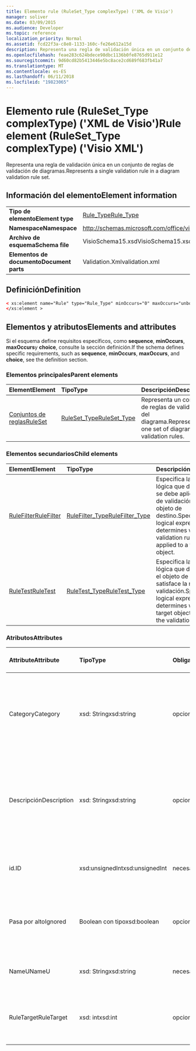 ```yaml
---
title: Elemento rule (RuleSet_Type complexType) ('XML de Visio')
manager: soliver
ms.date: 03/09/2015
ms.audience: Developer
ms.topic: reference
localization_priority: Normal
ms.assetid: fcd22f3a-c8e8-1133-160c-fe26e612a15d
description: Representa una regla de validación única en un conjunto de reglas de validación de diagramas.
ms.openlocfilehash: feae283c624bdece98dbc1136b0fe8765d911e12
ms.sourcegitcommit: 9d60cd82b5413446e5bc8ace2cd689f683fb41a7
ms.translationtype: MT
ms.contentlocale: es-ES
ms.lasthandoff: 06/11/2018
ms.locfileid: "19823065"
---
```

# <a name="rule-element-rulesettype-complextype-visio-xml"></a><span data-ttu-id="9cd25-103">Elemento rule (RuleSet_Type complexType) ('XML de Visio')</span><span class="sxs-lookup"><span data-stu-id="9cd25-103">Rule element (RuleSet_Type complexType) ('Visio XML')</span></span>

<span data-ttu-id="9cd25-104">Representa una regla de validación única en un conjunto de reglas de validación de diagramas.</span><span class="sxs-lookup"><span data-stu-id="9cd25-104">Represents a single validation rule in a diagram validation rule set.</span></span>
  
## <a name="element-information"></a><span data-ttu-id="9cd25-105">Información del elemento</span><span class="sxs-lookup"><span data-stu-id="9cd25-105">Element information</span></span>

|||
|:-----|:-----|
|<span data-ttu-id="9cd25-106">**Tipo de elemento**</span><span class="sxs-lookup"><span data-stu-id="9cd25-106">**Element type**</span></span> <br/> |[<span data-ttu-id="9cd25-107">Rule_Type</span><span class="sxs-lookup"><span data-stu-id="9cd25-107">Rule_Type</span></span>](rule_type-complextypevisio-xml.md) <br/> |
|<span data-ttu-id="9cd25-108">**Namespace**</span><span class="sxs-lookup"><span data-stu-id="9cd25-108">**Namespace**</span></span> <br/> |http://schemas.microsoft.com/office/visio/2012/main  <br/> |
|<span data-ttu-id="9cd25-109">**Archivo de esquema**</span><span class="sxs-lookup"><span data-stu-id="9cd25-109">**Schema file**</span></span> <br/> |<span data-ttu-id="9cd25-110">VisioSchema15.xsd</span><span class="sxs-lookup"><span data-stu-id="9cd25-110">VisioSchema15.xsd</span></span>  <br/> |
|<span data-ttu-id="9cd25-111">**Elementos de documento**</span><span class="sxs-lookup"><span data-stu-id="9cd25-111">**Document parts**</span></span> <br/> |<span data-ttu-id="9cd25-112">Validation.Xml</span><span class="sxs-lookup"><span data-stu-id="9cd25-112">validation.xml</span></span>  <br/> |
   
## <a name="definition"></a><span data-ttu-id="9cd25-113">Definición</span><span class="sxs-lookup"><span data-stu-id="9cd25-113">Definition</span></span>

```XML
< xs:element name="Rule" type="Rule_Type" minOccurs="0" maxOccurs="unbounded" >
</xs:element >
```

## <a name="elements-and-attributes"></a><span data-ttu-id="9cd25-114">Elementos y atributos</span><span class="sxs-lookup"><span data-stu-id="9cd25-114">Elements and attributes</span></span>

<span data-ttu-id="9cd25-115">Si el esquema define requisitos específicos, como **sequence**, **minOccurs**, **maxOccurs**y **choice**, consulte la sección definición.</span><span class="sxs-lookup"><span data-stu-id="9cd25-115">If the schema defines specific requirements, such as **sequence**, **minOccurs**, **maxOccurs**, and **choice**, see the definition section.</span></span> 
  
### <a name="parent-elements"></a><span data-ttu-id="9cd25-116">Elementos principales</span><span class="sxs-lookup"><span data-stu-id="9cd25-116">Parent elements</span></span>

|<span data-ttu-id="9cd25-117">**Element**</span><span class="sxs-lookup"><span data-stu-id="9cd25-117">**Element**</span></span>|<span data-ttu-id="9cd25-118">**Tipo**</span><span class="sxs-lookup"><span data-stu-id="9cd25-118">**Type**</span></span>|<span data-ttu-id="9cd25-119">**Descripción**</span><span class="sxs-lookup"><span data-stu-id="9cd25-119">**Description**</span></span>|
|:-----|:-----|:-----|
|[<span data-ttu-id="9cd25-120">Conjuntos de reglas</span><span class="sxs-lookup"><span data-stu-id="9cd25-120">RuleSet</span></span>](ruleset-element-rulesets_type-complextypevisio-xml.md) <br/> |[<span data-ttu-id="9cd25-121">RuleSet_Type</span><span class="sxs-lookup"><span data-stu-id="9cd25-121">RuleSet_Type</span></span>](ruleset_type-complextypevisio-xml.md) <br/> |<span data-ttu-id="9cd25-122">Representa un conjunto de reglas de validación del diagrama.</span><span class="sxs-lookup"><span data-stu-id="9cd25-122">Represents one set of diagram-validation rules.</span></span>  <br/> |
   
### <a name="child-elements"></a><span data-ttu-id="9cd25-123">Elementos secundarios</span><span class="sxs-lookup"><span data-stu-id="9cd25-123">Child elements</span></span>

|<span data-ttu-id="9cd25-124">**Element**</span><span class="sxs-lookup"><span data-stu-id="9cd25-124">**Element**</span></span>|<span data-ttu-id="9cd25-125">**Tipo**</span><span class="sxs-lookup"><span data-stu-id="9cd25-125">**Type**</span></span>|<span data-ttu-id="9cd25-126">**Descripción**</span><span class="sxs-lookup"><span data-stu-id="9cd25-126">**Description**</span></span>|
|:-----|:-----|:-----|
|[<span data-ttu-id="9cd25-127">RuleFilter</span><span class="sxs-lookup"><span data-stu-id="9cd25-127">RuleFilter</span></span>](rulefilter-element-rule_type-complextypevisio-xml.md) <br/> |[<span data-ttu-id="9cd25-128">RuleFilter_Type</span><span class="sxs-lookup"><span data-stu-id="9cd25-128">RuleFilter_Type</span></span>](rulefilter_type-complextypevisio-xml.md) <br/> |<span data-ttu-id="9cd25-129">Especifica la expresión lógica que determina si se debe aplicar la regla de validación para un objeto de destino.</span><span class="sxs-lookup"><span data-stu-id="9cd25-129">Specifies the logical expression that determines whether the validation rule should be applied to a target object.</span></span>  <br/> |
|[<span data-ttu-id="9cd25-130">RuleTest</span><span class="sxs-lookup"><span data-stu-id="9cd25-130">RuleTest</span></span>](ruletest-element-rule_type-complextypevisio-xml.md) <br/> |[<span data-ttu-id="9cd25-131">RuleTest_Type</span><span class="sxs-lookup"><span data-stu-id="9cd25-131">RuleTest_Type</span></span>](ruletest_type-complextypevisio-xml.md) <br/> |<span data-ttu-id="9cd25-132">Especifica la expresión lógica que determina si el objeto de destino satisface la regla de validación.</span><span class="sxs-lookup"><span data-stu-id="9cd25-132">Specifies the logical expression that determines whether the target object satisfies the validation rule.</span></span>  <br/> |
   
### <a name="attributes"></a><span data-ttu-id="9cd25-133">Atributos</span><span class="sxs-lookup"><span data-stu-id="9cd25-133">Attributes</span></span>

|<span data-ttu-id="9cd25-134">**Attribute**</span><span class="sxs-lookup"><span data-stu-id="9cd25-134">**Attribute**</span></span>|<span data-ttu-id="9cd25-135">**Tipo**</span><span class="sxs-lookup"><span data-stu-id="9cd25-135">**Type**</span></span>|<span data-ttu-id="9cd25-136">**Obligatorio**</span><span class="sxs-lookup"><span data-stu-id="9cd25-136">**Required**</span></span>|<span data-ttu-id="9cd25-137">**Descripción**</span><span class="sxs-lookup"><span data-stu-id="9cd25-137">**Description**</span></span>|<span data-ttu-id="9cd25-138">**Valores posibles**</span><span class="sxs-lookup"><span data-stu-id="9cd25-138">**Possible values**</span></span>|
|:-----|:-----|:-----|:-----|:-----|
|<span data-ttu-id="9cd25-139">Category</span><span class="sxs-lookup"><span data-stu-id="9cd25-139">Category</span></span>  <br/> |<span data-ttu-id="9cd25-140">xsd: String</span><span class="sxs-lookup"><span data-stu-id="9cd25-140">xsd:string</span></span>  <br/> |<span data-ttu-id="9cd25-141">opcional</span><span class="sxs-lookup"><span data-stu-id="9cd25-141">optional</span></span>  <br/> |<span data-ttu-id="9cd25-142">Especifica el texto que aparece en la columna de **categoría** de la ventana problemas.</span><span class="sxs-lookup"><span data-stu-id="9cd25-142">Specifies the text displayed in the **Category** column of the Issues window.</span></span> <span data-ttu-id="9cd25-143">El valor predeterminado es una cadena vacía.</span><span class="sxs-lookup"><span data-stu-id="9cd25-143">Default is an empty string.</span></span>  <br/> |<span data-ttu-id="9cd25-144">Valores del tipo XSD: String.</span><span class="sxs-lookup"><span data-stu-id="9cd25-144">Values of the xsd:string type.</span></span>  <br/> |
|<span data-ttu-id="9cd25-145">Descripción</span><span class="sxs-lookup"><span data-stu-id="9cd25-145">Description</span></span>  <br/> |<span data-ttu-id="9cd25-146">xsd: String</span><span class="sxs-lookup"><span data-stu-id="9cd25-146">xsd:string</span></span>  <br/> |<span data-ttu-id="9cd25-147">opcional</span><span class="sxs-lookup"><span data-stu-id="9cd25-147">optional</span></span>  <br/> |<span data-ttu-id="9cd25-148">Especifica la descripción de la regla de validación que aparece en la interfaz de usuario.</span><span class="sxs-lookup"><span data-stu-id="9cd25-148">Specifies the description of the validation rule that appears in the user interface.</span></span> <span data-ttu-id="9cd25-149">Valor predeterminado es "Unknown".</span><span class="sxs-lookup"><span data-stu-id="9cd25-149">Default is "Unknown".</span></span>  <br/> |<span data-ttu-id="9cd25-150">Valores del tipo XSD: String.</span><span class="sxs-lookup"><span data-stu-id="9cd25-150">Values of the xsd:string type.</span></span>  <br/> |
|<span data-ttu-id="9cd25-151">id.</span><span class="sxs-lookup"><span data-stu-id="9cd25-151">ID</span></span>  <br/> |<span data-ttu-id="9cd25-152">xsd:unsignedInt</span><span class="sxs-lookup"><span data-stu-id="9cd25-152">xsd:unsignedInt</span></span>  <br/> |<span data-ttu-id="9cd25-153">necesario</span><span class="sxs-lookup"><span data-stu-id="9cd25-153">required</span></span>  <br/> |<span data-ttu-id="9cd25-154">Especifica el identificador único para la regla de validación.</span><span class="sxs-lookup"><span data-stu-id="9cd25-154">Specifies the unique identifier for the validation rule.</span></span>  <br/> |<span data-ttu-id="9cd25-155">Valores del tipo xsd:unsignedInt.</span><span class="sxs-lookup"><span data-stu-id="9cd25-155">Values of the xsd:unsignedInt type.</span></span>  <br/> |
|<span data-ttu-id="9cd25-156">Pasa por alto</span><span class="sxs-lookup"><span data-stu-id="9cd25-156">Ignored</span></span>  <br/> |<span data-ttu-id="9cd25-157">Boolean con tipo</span><span class="sxs-lookup"><span data-stu-id="9cd25-157">xsd:boolean</span></span>  <br/> |<span data-ttu-id="9cd25-158">opcional</span><span class="sxs-lookup"><span data-stu-id="9cd25-158">optional</span></span>  <br/> |<span data-ttu-id="9cd25-159">Especifica si la regla de validación actualmente se omite.</span><span class="sxs-lookup"><span data-stu-id="9cd25-159">Specifies whether the validation rule is currently ignored.</span></span> <span data-ttu-id="9cd25-160">Valor predeterminado es False.</span><span class="sxs-lookup"><span data-stu-id="9cd25-160">Default is False.</span></span>  <br/> |<span data-ttu-id="9cd25-161">Valores del tipo Boolean con tipo.</span><span class="sxs-lookup"><span data-stu-id="9cd25-161">Values of the xsd:boolean type.</span></span>  <br/> |
|<span data-ttu-id="9cd25-162">NameU</span><span class="sxs-lookup"><span data-stu-id="9cd25-162">NameU</span></span>  <br/> |<span data-ttu-id="9cd25-163">xsd: String</span><span class="sxs-lookup"><span data-stu-id="9cd25-163">xsd:string</span></span>  <br/> |<span data-ttu-id="9cd25-164">necesario</span><span class="sxs-lookup"><span data-stu-id="9cd25-164">required</span></span>  <br/> |<span data-ttu-id="9cd25-165">Especifica el nombre universal de la regla de validación.</span><span class="sxs-lookup"><span data-stu-id="9cd25-165">Specifies the universal name of the validation rule.</span></span>  <br/> |<span data-ttu-id="9cd25-166">Valores del tipo XSD: String.</span><span class="sxs-lookup"><span data-stu-id="9cd25-166">Values of the xsd:string type.</span></span>  <br/> |
|<span data-ttu-id="9cd25-167">RuleTarget</span><span class="sxs-lookup"><span data-stu-id="9cd25-167">RuleTarget</span></span>  <br/> |<span data-ttu-id="9cd25-168">xsd: int</span><span class="sxs-lookup"><span data-stu-id="9cd25-168">xsd:int</span></span>  <br/> |<span data-ttu-id="9cd25-169">opcional</span><span class="sxs-lookup"><span data-stu-id="9cd25-169">optional</span></span>  <br/> |<span data-ttu-id="9cd25-170">Especifica el tipo de objeto al que se aplica la regla de validación.</span><span class="sxs-lookup"><span data-stu-id="9cd25-170">Specifies the type of object to which the validation rule applies.</span></span>  <br/> |<span data-ttu-id="9cd25-171">Valores del tipo XSD: int.</span><span class="sxs-lookup"><span data-stu-id="9cd25-171">Values of the xsd:int type.</span></span>  <br/> |
   

